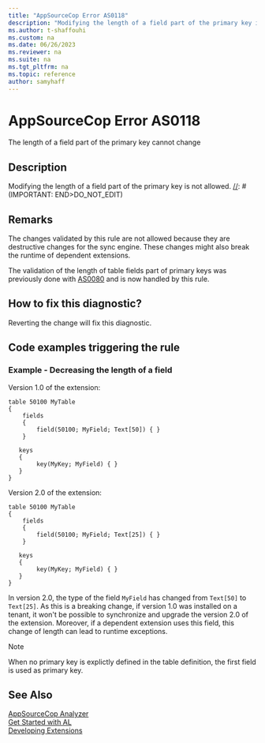 ```yaml
---
title: "AppSourceCop Error AS0118"
description: "Modifying the length of a field part of the primary key is not allowed."
ms.author: t-shaffouhi
ms.custom: na
ms.date: 06/26/2023
ms.reviewer: na
ms.suite: na
ms.tgt_pltfrm: na
ms.topic: reference
author: samyhaff
---
```

[//]: # (START>DO_NOT_EDIT)
[//]: # (IMPORTANT:Do not edit any of the content between here and the END>DO_NOT_EDIT.)
[//]: # (Any modifications should be made in the .xml files in the ModernDev repo.)
# AppSourceCop Error AS0118
The length of a field part of the primary key cannot change

## Description
Modifying the length of a field part of the primary key is not allowed.
[//]: # (IMPORTANT: END>DO_NOT_EDIT)

## Remarks

The changes validated by this rule are not allowed because they are destructive changes for the sync engine.
These changes might also break the runtime of dependent extensions.

The validation of the length of table fields part of primary keys was previously done with [AS0080](appsourcecop-as0080.md) and is now handled by this rule.

## How to fix this diagnostic?

Reverting the change will fix this diagnostic.

## Code examples triggering the rule

### Example - Decreasing the length of a field

Version 1.0 of the extension:
```AL
table 50100 MyTable
{
    fields
    {
        field(50100; MyField; Text[50]) { }
    }

   keys
   {
        key(MyKey; MyField) { }
   }
}
```

Version 2.0 of the extension:
```AL
table 50100 MyTable
{
    fields
    {
        field(50100; MyField; Text[25]) { }
    }

   keys
   {
        key(MyKey; MyField) { }
   }
}
```

In version 2.0, the type of the field `MyField` has changed from `Text[50]` to `Text[25]`.
As this is a breaking change, if version 1.0 was installed on a tenant, it won't be possible to synchronize and upgrade the version 2.0 of the extension. 
Moreover, if a dependent extension uses this field, this change of length can lead to runtime exceptions.

> [!NOTE]  
> When no primary key is explictly defined in the table definition, the first field is used as primary key.

## See Also  
[AppSourceCop Analyzer](appsourcecop.md)  
[Get Started with AL](../devenv-get-started.md)  
[Developing Extensions](../devenv-dev-overview.md)  
